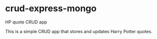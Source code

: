 # crud-express-mongo
HP quote CRUD app

This is a simple CRUD app that stores and updates Harry Potter quotes. 

